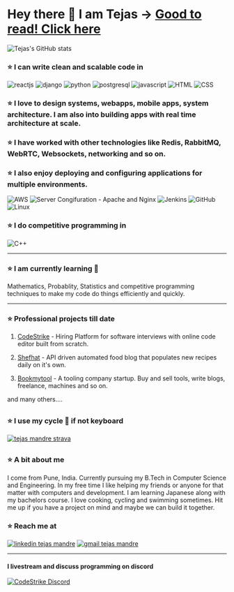 
# Hey there 👋 I am Tejas → [Good to read! Click here](https://tejasmandre.tech/)


![Tejas's GitHub stats](https://github-readme-stats.vercel.app/api?username=kaizen-cmd&show_icons=true&title_color=ffc857&icon_color=8ac926&text_color=daf7dc&bg_color=151515&hide=["stars"])

### ⭐ I can write clean and scalable code in

![reactjs](https://img.icons8.com/plasticine/50/000000/react.png "ReactJs")
![django](https://img.icons8.com/color/48/000000/django.png "Django")
![python](https://img.icons8.com/color/48/000000/python.png "Python")
![postgresql](https://img.icons8.com/color/48/000000/postgreesql.png "PostgreSQL")
![javascript](https://img.icons8.com/color/48/000000/javascript.png "Javascript")
![HTML](https://img.icons8.com/color/48/000000/html-5.png "HTML")
![CSS](https://img.icons8.com/color/48/000000/css3.png "CSS")

### ⭐ I love to design systems, webapps, mobile apps, system architecture. I am also into building apps with real time architecture at scale.

### ⭐ I have worked with other technologies like Redis, RabbitMQ, WebRTC, Websockets, networking and so on.

### ⭐ I also enjoy deploying and configuring applications for multiple environments.
![AWS](https://img.icons8.com/color/48/000000/amazon-web-services.png "AWS")
![Server Congifuration - Apache and Nginx](https://img.icons8.com/color/48/000000/nginx.png)
![Jenkins](https://img.icons8.com/color/48/000000/jenkins.png)
![GitHub](https://img.icons8.com/nolan/48/github.png)
![Linux](https://img.icons8.com/color/48/000000/linux.png)

### ⭐ I do competitive programming in
![C++](https://img.icons8.com/color/48/000000/c-plus-plus-logo.png)

************************************

### ⭐ I am currently learning 🧮
Mathematics, Probablity, Statistics and competitive programming techniques to make my code do things efficiently and quickly.

************************************

### ⭐ Professional projects till date
1. [CodeStrike](https://codestrike.in) - Hiring Platform for software interviews with online code editor built from scratch.

2. [Shefhat](https://shefhat.com) - API driven automated food blog that populates new recipes daily on it's own.

3. [Bookmytool](http://bookmytool.com) - A tooling company startup. Buy and sell tools, write blogs, freelance, machines and so on.

and many others....

##

### ⭐ I use my cycle 🚴 if not keyboard
[![tejas mandre strava](https://strava-badge.herokuapp.com/get_image/e3559ce5f5b9c38de60b96ff4a495661d191cebd/77840371/f6fb51c031d3d69be0ee803c5fb3e88c574ffafc/63041/bc8f04809cf88670768f6a70d0d9d96d1fcb6f07)](https://www.strava.com/athletes/77840371)

##

### ⭐ A bit about me
I come from Pune, India. Currently pursuing my B.Tech in Computer Science and Engineering. In my free time I like helping my friends or anyone for that matter with computers and development. I am learning Japanese along with my bachelors course. I love cooking, cycling and swimming sometimes. Hit me up if you have a project on mind and maybe we can build it together. 

### ⭐ Reach me at
[![linkedin tejas mandre](https://img.icons8.com/fluent/70/000000/linkedin.png)](https://www.linkedin.com/in/tejasmandre/)
[![gmail tejas mandre](https://img.icons8.com/fluent/70/000000/gmail--v1.png)](tmandre3@gmail.com)

********

#### I livestream and discuss programming on discord

[![CodeStrike Discord](https://discordapp.com/api/guilds/725628554875895829/widget.png?style=banner3)](https://codestrike.in)
